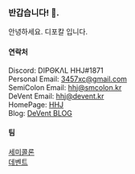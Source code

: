### 반갑습니다! 👋. 
안녕하세요. 디포칼 입니다.  

#### 연락처
Discord: DIPΘKΛL HHJ#1871  
Personal Email: 3457xc@gmail.com  
SemiColon Email: hhj@smcolon.kr  
DeVent Email: hhj@devent.kr  
HomePage: [HHJ](https://hhj.devent.kr)  
Blog: [DeVent BLOG](https://devent.tistory.com)  


#### 팀
[세미콜론](https://smcolon.kr)  
[데벤트](https://team.devent.kr)  


<!--
**DipokalLab/DipokalLab** is a ✨ _special_ ✨ repository because its `README.md` (this file) appears on your GitHub profile.

Here are some ideas to get you started:

- 🔭 I’m currently working on ...
- 🌱 I’m currently learning ...
- 👯 I’m looking to collaborate on ...
- 🤔 I’m looking for help with ...
- 💬 Ask me about ...
- 📫 How to reach me: ...
- 😄 Pronouns: ...
- ⚡ Fun fact: ...
-->
